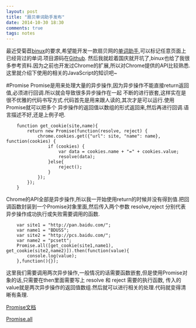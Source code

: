 ```yaml
---
layout: post
title: "扇贝单词助手发布"
date: 2014-10-30 18:30
comments: true
tags: notes
---
```


最近受菊苣[binux](https://plus.google.com/u/0/+RoyBinux/)的要求,希望能开发一款扇贝网的[单词助手](https://chrome.google.com/webstore/detail/shanbayhelper/mbekldhkbpihlaogjpclihoobhoakcic),可以标记任意页面上已经背过的单词.项目源码在[Github](https://github.com/acgotaku/ShanBayHelper).
然后我就趁着国庆就开坑了,binux也给了我很多参考资料.因为之前也开发过Chrome的扩展,所以对Chrome提供的API比较熟悉.这里就介绍下使用的相关的JavaScript的知识吧~

#Promise
Promise是用来处理大量的异步操作,因为异步操作不能直接return返回值,必须进行回调.所以就会导致很多异步操作在一起
不断的进行嵌套,这样实在是很不优雅的代码书写方式.代码首先是用来跟人读的,其次才是可以运行.使用Promise就可以把多个
异步操作的返回值以数组的形式返回来,然后再进行回调.语言描述不好,还是上例子吧.

		function get_cookie(site,name){
		    return new Promise(function(resolve, reject) {
		        chrome.cookies.get({"url": site, "name": name}, function(cookies) {
		            if (cookies) {
		                var data = cookies.name + "=" + cookies.value;
		                resolve(data);
		            }else{
		                reject();
		            }
		        });
		    });
		}

Chrome的API全部是异步操作,所以我一开始使用return的时候并没有得到值.把回调函数封装到一个Promise对象里面,然后传入两个参数 resolve,reject
分别代表异步操作成功执行或失败需要调用的函数.

        var site1 = "http://pan.baidu.com/";
        var name1 = "BDUSS";
        var site2 = "http://pcs.baidu.com/";
        var name2 = "pcsett";
        Promise.all([get_cookie(site1,name1), get_cookie(site2,name2)]).then(function(value){
            console.log(value);
        },function(){});


这里我们需要调用两次异步操作,一般情况的话需要函数嵌套,但是使用Promise对象的话,只需要在then里面需要写上 resolve 和 reject 需要的执行函数,
传入的value就是两次异步操作的返回值数组.然后就可以进行相关的处理.代码就变得清晰有条理.

[Promise文档](https://developer.mozilla.org/en-US/docs/Mozilla/JavaScript_code_modules/Promise.jsm/Promise)  


[Promise.all](https://developer.mozilla.org/en-US/docs/Web/JavaScript/Reference/Global_Objects/Promise/all)

